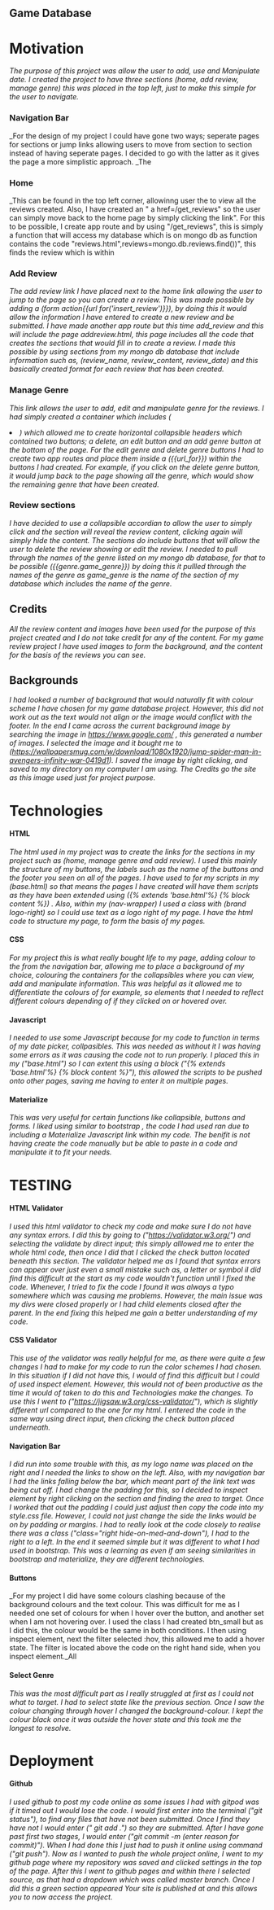 ## Game Database

# Motivation

_The purpose of this project was allow the user to add, use and Manipulate date. I created the project to have three sections (home, add review, manage genre) 
this was placed in the top left, just to make this simple for the user to navigate._

### Navigation Bar

_For the design of my project I could have gone two ways; seperate pages for sections or jump links allowing users to move from section to
section instead of having seperate pages. I decided to go with the latter as it gives the page a more simplistic approach. _The

### Home 

_This can be found in the top left corner, allowinng user the to view all the reviews created. Also, I have created an " a href=/get_reviews" so the 
user can simply move back to the home page by simply clicking the link". For this to be possible, I create app route and by using "/get_reviews", 
this is simply a function that will access my database which is on mongo db as function contains the code "reviews.html",reviews=mongo.db.reviews.find())",
this finds the review which is within

### Add Review

_The add review link I have placed next to the home link allowing the user to jump to the page so you can create a review. This was made possible by
adding a (form action{{url for('insert_review')}}), by doing this it would allow the information I have entered to create a new review and be submitted.
I have made another app route but this time add_review and this will include the page addreview.html, this page includes all the code that creates the sections 
that would fill in to create a review. I made this possible by using sections from my mongo db database that include information such as, 
(review_name, review_content, review_date) and this basically created format for each review that has been created._

### Manage Genre

_This link allows the user to add, edit and manipulate genre for the reviews. I had simply created a container which includes (<li>) which allowed me to create horizontal
collapsible headers which contained two buttons; a delete, an edit button and an add genre button at the bottom of the page. For the edit genre and delete genre buttons
I had to create two app routes and place them inside a ({{url_for}}) within the buttons I had created. For example, if you click on the delete genre button, it would jump
back to the page showing all the genre, which would show the remaining genre that have been created._


### Review sections

_I have decided to use a collapsible accordian to allow the user to simply click and the section will reveal the review content, clicking again will
simply hide the content. The sections do include buttons that will allow the user to delete the review showing or edit the review. I needed to pull through
the names of the genre listed on my mongo db database, for that to be possible ({{genre.game_genre}}) by doing this it pullled through the names of the genre
as game_genre is the name of the section of my database which includes the name of the genre._

## Credits

_All the review content and images have been used for the purpose of this project created and I do not 
take credit for any of the content. For my game review project I have used images to form the background, and
the content for the basis of the reviews you can see._

## Backgrounds
_I had looked a number of background that would naturally fit with colour scheme I have chosen for my game 
database project. However, this did not work out as the text would not align or the image would conflict with 
the footer. In the end I came across the current background image by searching the image in https://www.google.com/
, this generated a number of images. I selected the image and it bought me to 
(https://wallpapersmug.com/w/download/1080x1920/jump-spider-man-in-avengers-infinity-war-0419d1).
I saved the image by right clicking, and saved to my directory on my computer I am using. The Credits
go the site as this image used just for project purpose._

# Technologies

#### HTML
_The html used in my project was to create the links for the sections in my project such as (home, manage genre and
add review). I used this mainly the structure of my buttons, the labels such as the name of the buttons and the
footer you seen on all of the pages. I have used to for my scripts in my (base.html) so that means the pages I 
have created will have them scripts as they have been extended using ({% extends 'base.html'%} {% block content %})
. Also, within my (nav-wrapper) I used a class with (brand logo-right) so I could use text as a logo right of my page.
I have the html code to structure my page, to form the basis of my pages._

#### CSS
_For my project this is what really bought life to my page, adding colour to the from the navigation bar, allowing me
to place a background of my choice, colouring the containers for the collapsibles where you can view, add and manipulate
information. This was helpful as it allowed me to differentiate the colours of for example, so elements that I needed to 
reflect different colours depending of if they clicked on or hovered over._

#### Javascript
_I needed to use some Javascript because for my code to function in terms of my date picker, collpasibles. This 
was needed as without it I was having some errors as it was causing the code not to run properly. I placed this in
my ("base.html") so I can extent this using a block ("{% extends 'base.html'%} {% block content %}"), this allowed
the scripts to be pushed onto other pages, saving me having to enter it on multiple pages._

#### Materialize

_This was very useful for certain functions like collapsible, buttons and forms. I liked using similar to bootstrap
, the code I had used ran due to including a Materialize Javascript link within my code. The benifit is not having create 
the code manually but be able to paste in a code and manipulate it to fit your needs._

# TESTING

#### HTML Validator 

_I used this html validator to check my code and make sure I do not have any syntax errors. I did this by 
going to ("https://validator.w3.org/") and selecting the validate by direct input; this simply alllowed
me to enter the whole html code, then once I did that I clicked the check button located beneath this section.
The validator helped me as I found that syntax errors can appear over just even a small mistake such as, a letter or symbol
iI did find this difficult at
the start as my code wouldn't function until I fixed the code. Whenever, I tried to fix the code I found it was always
a typo somewhere which was causing me problems. However, the main issue was my divs were closed properly or I had 
child elements closed after the parent. In the end fixing this helped me gain a better understanding of my code._
 
#### CSS Validator 
_This use of the validator was really helpful for me, as there were quite a few changes I had to make for my code to
run the color schemes I had chosen. In this situation if I did not have this, I would of find this difficult but I could 
of used inspect element. However, this would not of been productive as the time it would of taken to do this and Technologies
make the changes. To use this I went to ("https://jigsaw.w3.org/css-validator/"), which is slightly different url
compared to the one for my html. I entered the code in the same way using direct input, then clicking the check button
placed underneath._

#### Navigation Bar

_I did run into some trouble with this, as my logo name was placed on the right and I needed the links to show on the left.
Also, with my navigation bar I had the links falling below the bar, which meant part of the link text was being cut off.
I had change the padding for this, so I decided to inspect element by right clicking on the section and finding the area to target.
Once I worked that out the padding I could just adjust then copy the code into my style.css file. However, I could not just change
the side the links would be on by padding or margins. I had to really look at the code closely to realise there was a class
("class="right hide-on-med-and-down"), I had to the right to a left. In the end it seemed simple but it was different to what I had
used in bootstrap. This was a learning as even if am seeing similarities in bootstrap and materialize, they are different technologies._

#### Buttons

_For my project I did have some colours clashing because of the background colours and the text colour. This was difficult for me as 
I needed one set of colours for when I hover over the button, and another set when I am not hovering over. I used the class I had created
btn_small but as I did this, the colour would be the same in both conditions. I then using inspect element, next the filter selected :hov,
this allowed me to add a hover state. The filter is located above the code on the right hand side, when you inspect element._All

#### Select Genre

_This was the most difficult part as I really struggled at first as I could not what to target. I had to select state like the previous
section. Once I saw the colour changing through hover I changed the background-colour. I kept the colour black once it was outside the hover
state and this took me the longest to resolve._

# Deployment

#### Github
 
_I used github to post my code online as some issues I had with gitpod was if it timed out I would lose the code. I would first enter 
into the terminal ("git status"), to find any files that have not been submitted. Once I find they have not I would enter (" git add .")
so they are submitted. After I have gone past first two stages, I would enter ("git commit -m (enter reason for commit)"). When I had done this
I just had to push it online using command ("git push"). Now as I wanted to push the whole project online, I went to my github page where my 
repository was saved and clicked settings in the top of the page. After this I went to github pages and within there I selected source, as that had
a dropdown which was called master branch. Once I did this a green section appeared Your site is published at and this allows you to now access the project._
